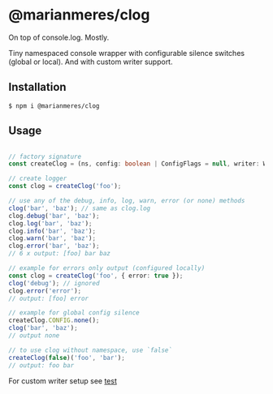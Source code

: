 # @marianmeres/clog
On top of console.log. Mostly.

Tiny namespaced console wrapper with configurable silence switches (global or local).
And with custom writer support.

## Installation
```shell
$ npm i @marianmeres/clog
```

## Usage
```typescript

// factory signature
const createClog = (ns, config: boolean | ConfigFlags = null, writer: Writer = null): Writer

// create logger
const clog = createClog('foo');

// use any of the debug, info, log, warn, error (or none) methods
clog('bar', 'baz'); // same as clog.log
clog.debug('bar', 'baz');
clog.log('bar', 'baz');
clog.info('bar', 'baz');
clog.warn('bar', 'baz');
clog.error('bar', 'baz');
// 6 x output: [foo] bar baz

// example for errors only output (configured locally)
const clog = createClog('foo', { error: true });
clog('debug'); // ignored
clog.error('error');
// output: [foo] error

// example for global config silence
createClog.CONFIG.none();
clog('bar', 'baz');
// output none

// to use clog without namespace, use `false`
createClog(false)('foo', 'bar');
// output: foo bar
```

For custom writer setup see [test](tests/clog.test.js)
